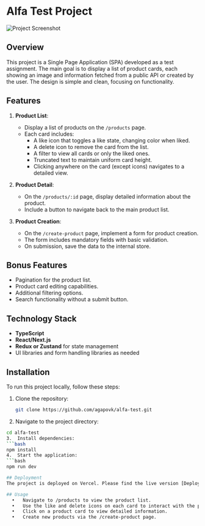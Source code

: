 # Alfa Test Project

![Project Screenshot](/screenshot.png)

## Overview

This project is a Single Page Application (SPA) developed as a test assignment. The main goal is to display a list of product cards, each showing an image and information fetched from a public API or created by the user. The design is simple and clean, focusing on functionality.

## Features

1. **Product List**:
   - Display a list of products on the `/products` page.
   - Each card includes:
     - A like icon that toggles a like state, changing color when liked.
     - A delete icon to remove the card from the list.
     - A filter to view all cards or only the liked ones.
     - Truncated text to maintain uniform card height.
     - Clicking anywhere on the card (except icons) navigates to a detailed view.

2. **Product Detail**:
   - On the `/products/:id` page, display detailed information about the product.
   - Include a button to navigate back to the main product list.

3. **Product Creation**:
   - On the `/create-product` page, implement a form for product creation.
   - The form includes mandatory fields with basic validation.
   - On submission, save the data to the internal store.

## Bonus Features

-  Pagination for the product list.
-  Product card editing capabilities.
-  Additional filtering options.
-  Search functionality without a submit button.

## Technology Stack

-  **TypeScript**
-  **React/Next.js**
-  **Redux or Zustand** for state management
-  UI libraries and form handling libraries as needed

## Installation

To run this project locally, follow these steps:

1. Clone the repository:
   ```bash
   git clone https://github.com/agapovk/alfa-test.git

2.	Navigate to the project directory:
  ```bash
  cd alfa-test
3.	Install dependencies:
  ```bash
  npm install
4.	Start the application:
  ```bash
  npm run dev

## Deployment
The project is deployed on Vercel. Please find the live version [Deploy on Vercel](https://alfa-test-two.vercel.app/products)

## Usage
	•	Navigate to ⁠/products to view the product list.
	•	Use the like and delete icons on each card to interact with the products.
	•	Click on a product card to view detailed information.
	•	Create new products via the ⁠/create-product page.
